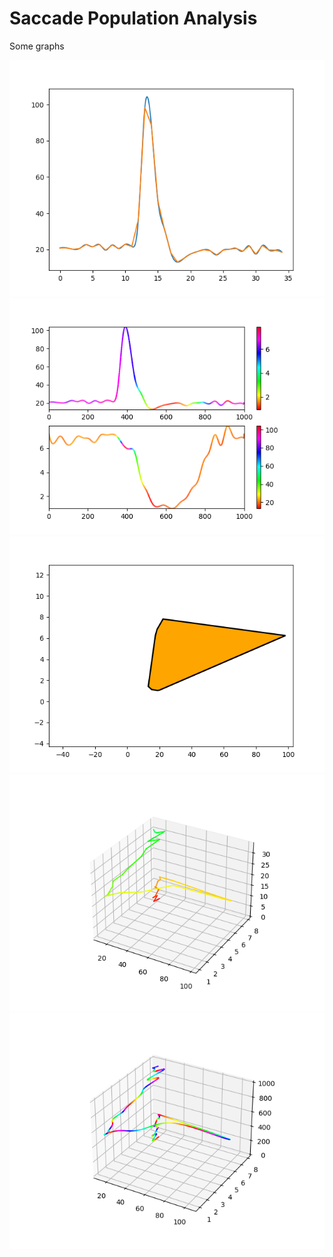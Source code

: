 # Saccade Population Analysis

Some graphs

<img src="graphs/spline.png" />
<img src="graphs/changemap_spline.png" />
<img src="graphs/trace_hull.png" />
<img src="graphs/parametric.png" />
<img src="graphs/parametric_spline.png" />

